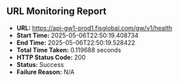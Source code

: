 ## URL Monitoring Report

- **URL:** https://api-gw1-prod1.fisglobal.com/gw/v1/health
- **Start Time:** 2025-05-06T22:50:19.408734
- **End Time:** 2025-05-06T22:50:19.528422
- **Total Time Taken:** 0.119688 seconds
- **HTTP Status Code:** 200
- **Status:** Success
- **Failure Reason:** N/A
